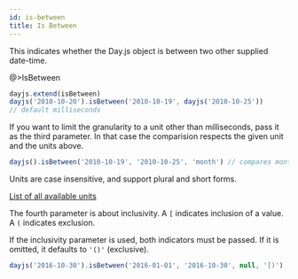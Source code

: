 ```yaml
---
id: is-between
title: Is Between
---
```


This indicates whether the Day.js object is between two other supplied date-time.

@>IsBetween

```js
dayjs.extend(isBetween)
dayjs('2010-10-20').isBetween('2010-10-19', dayjs('2010-10-25')) 
// default milliseconds
```
If you want to limit the granularity to a unit other than milliseconds, pass it as the third parameter. In that case the comparision respects the given unit and the units above.

```js
dayjs().isBetween('2010-10-19', '2010-10-25', 'month') // compares month and year
```

Units are case insensitive, and support plural and short forms.

[List of all available units](../manipulate/start-of#list-of-all-available-units)

The fourth parameter is about inclusivity. A `[` indicates inclusion of a value. A `(` indicates exclusion. 

If the inclusivity parameter is used, both indicators must be passed. If it is omitted, it defaults to `'()'` (exclusive).

```js
dayjs('2016-10-30').isBetween('2016-01-01', '2016-10-30', null, '[)')
```
